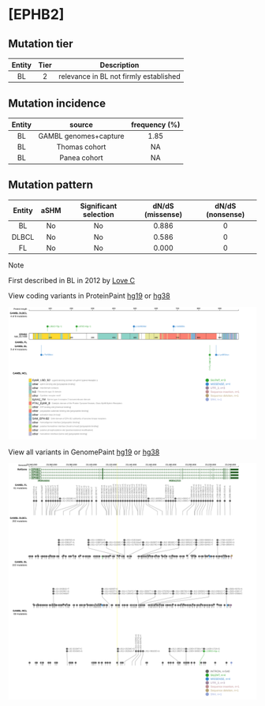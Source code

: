 # [EPHB2]

## Mutation tier

|Entity|Tier|Description                           |
|:------:|:----:|--------------------------------------|
|BL    |2   |relevance in BL not firmly established|
## Mutation incidence

|Entity|source               |frequency (%)|
|:------:|:---------------------:|:-------------:|
|BL    |GAMBL genomes+capture|1.85         |
|BL    |Thomas cohort        |  NA         |
|BL    |Panea cohort         |  NA         |

## Mutation pattern

|Entity|aSHM|Significant selection|dN/dS (missense)|dN/dS (nonsense)|
|:------:|:----:|:---------------------:|:----------------:|:----------------:|
|BL    |No  |No                   |0.886           |0               |
|DLBCL |No  |No                   |0.586           |0               |
|FL    |No  |No                   |0.000           |0               |


> [!NOTE]
> First described in BL in 2012 by [Love C](https://pubmed.ncbi.nlm.nih.gov/23143597)


View coding variants in ProteinPaint [hg19](https://www.bcgsc.ca/downloads/morinlab/GAMBL/test/genes/EPHB2_protein.html)  or [hg38](https://www.bcgsc.ca/downloads/morinlab/GAMBL/test/genes/EPHB2_protein_hg38.html)

![image](images/proteinpaint/EPHB2_NM_017449.svg)

View all variants in GenomePaint [hg19](https://www.bcgsc.ca/downloads/morinlab/GAMBL/test/genes/EPHB2.html)  or [hg38](https://www.bcgsc.ca/downloads/morinlab/GAMBL/test/genes/EPHB2_hg38.html)

![image](images/proteinpaint/EPHB2.svg)
